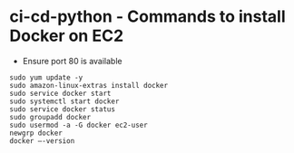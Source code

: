 # ci-cd-python - Commands to install Docker on EC2 
- Ensure port 80 is available
```
sudo yum update -y
sudo amazon-linux-extras install docker
sudo service docker start
sudo systemctl start docker
sudo service docker status
sudo groupadd docker
sudo usermod -a -G docker ec2-user
newgrp docker
docker —-version
```